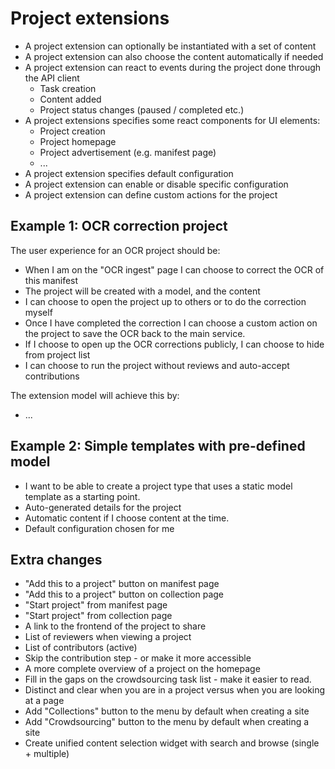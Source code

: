 # Project extensions

- A project extension can optionally be instantiated with a set of content
- A project extension can also choose the content automatically if needed
- A project extension can react to events during the project done through the API client
    - Task creation
    - Content added
    - Project status changes (paused / completed etc.)
- A project extensions specifies some react components for UI elements:
    - Project creation
    - Project homepage
    - Project advertisement (e.g. manifest page)
    - ...
- A project extension specifies default configuration
- A project extension can enable or disable specific configuration
- A project extension can define custom actions for the project

## Example 1: OCR correction project

The user experience for an OCR project should be:
- When I am on the "OCR ingest" page I can choose to correct the OCR of this manifest
- The project will be created with a model, and the content
- I can choose to open the project up to others or to do the correction myself
- Once I have completed the correction I can choose a custom action on the project to save the OCR back to the main service.
- If I choose to open up the OCR corrections publicly, I can choose to hide from project list
- I can choose to run the project without reviews and auto-accept contributions

The extension model will achieve this by:
- ...


## Example 2: Simple templates with pre-defined model

- I want to be able to create a project type that uses a static model template as a starting point.
- Auto-generated details for the project
- Automatic content if I choose content at the time.
- Default configuration chosen for me

## Extra changes

- "Add this to a project" button on manifest page
- "Add this to a project" button on collection page
- "Start project" from manifest page
- "Start project" from collection page
- A link to the frontend of the project to share
- List of reviewers when viewing a project
- List of contributors (active)
- Skip the contribution step - or make it more accessible
- A more complete overview of a project on the homepage
- Fill in the gaps on the crowdsourcing task list - make it easier to read.
- Distinct and clear when you are in a project versus when you are looking at a page
- Add "Collections" button to the menu by default when creating a site
- Add "Crowdsourcing" button to the menu by default when creating a site
- Create unified content selection widget with search and browse (single + multiple)

